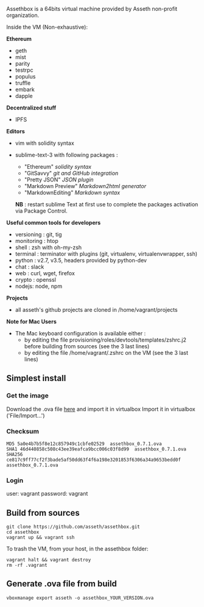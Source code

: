 Assethbox is a 64bits virtual machine provided by Asseth non-profit organization.

Inside the VM (Non-exhaustive):

**Ethereum**

* geth
* mist
* parity
* testrpc
* populus
* truffle
* embark
* dapple

**Decentralized stuff**

* IPFS

**Editors**

* vim with solidity syntax
* sublime-text-3 with following packages :
  - "Ethereum" _solidity syntax_
  - "GitSavvy" _git and GitHub integration_
  - "Pretty JSON" _JSON plugin_
  - "Markdown Preview" _Markdown2html generator_
  - "MarkdownEditing" _Markdown syntax_

  **NB** : restart sublime Text at first use to complete the packages activation via Package Control.

**Useful common tools for developers**

* versioning : git, tig
* monitoring : htop
* shell : zsh with oh-my-zsh
* terminal : terminator with plugins (git, virtualenv, virtualenvwrapper, ssh)
* python : v2.7, v3.5, headers provided by python-dev
* chat : slack
* web : curl, wget, firefox
* crypto : openssl
* nodejs: node, npm

**Projects**

* all asseth's github projects are cloned in /home/vagrant/projects

**Note for Mac Users**

* The Mac keyboard configuration is available either :
    - by editing the file provisioning/roles/devtools/templates/zshrc.j2 before building from sources (see the 3 last lines)
    - by editing the file /home/vagrant/.zshrc on the VM (see the 3 last lines)

## Simplest install

### Get the image

Download the .ova file  [here](https://1drv.ms/u/s!Als1s-upPTKViinAEOrDXI3YZYM6) and import it in virtualbox
Import it in virtualbox ('File/Import...')

### Checksum

    MD5 5a0e4b7b5f8e12c857949c1cbfe02529  assethbox_0.7.1.ova
    SHA1 46d440858c508c43ee39eafca9bcc006c03f8d99  assethbox_0.7.1.ova
    SHA256 ce817c9ff77cf2f3bade5af50dd63f4f6a198e3201853f6306a34a9653bedd0f  assethbox_0.7.1.ova

### Login

user: vagrant
password: vagrant

## Build from sources

    git clone https://github.com/asseth/assethbox.git
    cd assethbox
    vagrant up && vagrant ssh

To trash the VM, from your host, in the assethbox folder:

    vagrant halt && vagrant destroy
    rm -rf .vagrant

## Generate .ova file from build

    vboxmanage export asseth -o assethbox_YOUR_VERSION.ova
